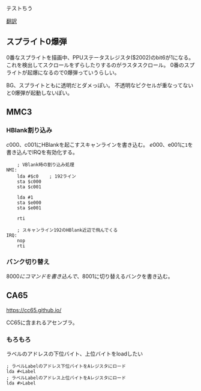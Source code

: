 テストちう

[翻訳](trans/index.md)

## スプライト0爆弾

0番なスプライトを描画中、PPUステータスレジスタ($2002)のbit6が1になる。
これを検出してスクロールをずらしたりするのがラスタスクロール。
0番のスプライトが起爆になるので0爆弾っていうらしい。

BG、スプライトともに透明だとダメっぽい。
不透明なピクセルが重なってないと0爆弾が起動しないぽい。

## MMC3

### HBlank割り込み

$c000、$c001にHBlankを起こすスキャンラインを書き込む。
$e000、$e001に`1`を書き込んでIRQを有効化する。

```
	; VBlank時の割り込み処理
NMI:
	lda #$c0	; 192ライン
	sta $c000
	sta $c001

	lda #1
	sta $e000
	sta $e001
	
	rti

	; スキャンライン192のHBlank近辺で飛んでくる
IRQ:
	nop
	rti
```

### バンク切り替え

$8000にコマンドを書き込んで、$8001に切り替えるバンクを書き込む。

## CA65

https://cc65.github.io/

CC65に含まれるアセンブラ。

### もろもろ

ラベルのアドレスの下位バイト、上位バイトをloadしたい

```
; ラベルLabelのアドレス下位バイトをAレジスタにロード
lda #<Label
; ラベルLabelのアドレス上位バイトをAレジスタにロード
lda #>Label

```
